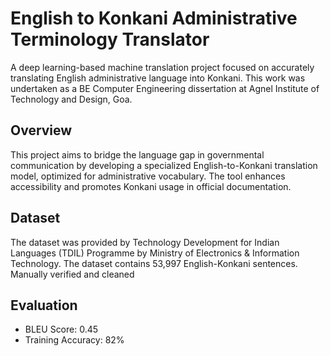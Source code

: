 # English to Konkani Administrative Terminology Translator

A deep learning-based machine translation project focused on accurately translating English administrative language into Konkani. This work was undertaken as a BE Computer Engineering dissertation at Agnel Institute of Technology and Design, Goa.

## Overview
This project aims to bridge the language gap in governmental communication by developing a specialized English-to-Konkani translation model, optimized for administrative vocabulary. The tool enhances accessibility and promotes Konkani usage in official documentation.

## Dataset
The dataset was provided by Technology Development for Indian Languages (TDIL) Programme by Ministry of Electronics & Information Technology.
The dataset contains 53,997 English-Konkani sentences. 
Manually verified and cleaned

## Evaluation
- BLEU Score: 0.45
- Training Accuracy: 82%
